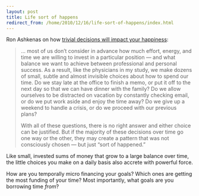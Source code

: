 ```yaml
---
layout: post
title: Life sort of happens
redirect_from: /home/2010/12/16/life-sort-of-happens/index.html
---
```

<p>Ron Ashkenas on how <a href="http://blogs.hbr.org/ashkenas/2010/12/how-trivial-decisions-will-imp.html">trivial decisions will impact your happiness</a>:
<blockquote>… most of us don’t consider in advance how much effort, energy, and time we are willing to invest in a particular position — and what balance we want to achieve between professional and personal success. As a result, like the physicians in my study, we make dozens of small, subtle and almost invisible choices about how to spend our time. Do we stay late at the office to finish a memo, or put it off to the next day so that we can have dinner with the family? Do we allow ourselves to be distracted on vacation by constantly checking email, or do we put work aside and enjoy the time away? Do we give up a weekend to handle a crisis, or do we proceed with our previous plans?</p>
<p>With all of these questions, there is no right answer and either choice can be justified. But if the majority of these decisions over time go one way or the other, they may create a pattern that was not consciously chosen — but just “sort of happened.”</p></blockquote>
<p>Like small, invested sums of money that grow to a large balance over time, the little choices you make on a daily basis also accrete with powerful force.</p>
<p>How are you temporally micro financing your goals? Which ones are getting the most funding of your time? Most importantly, what goals are you borrowing time <em>from</em>?</p>
